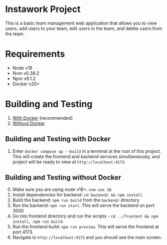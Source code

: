 # Instawork Project

This is a basic team management web application that allows you to view users, add users to your team, edit users in the team, and delete users from the team.

# Requirements
- Node v18
- Nvm v0.39.2
- Npm v8.1.2
- Docker v20+

# Building and Testing
1. [With Docker](#building-and-testing-with-docker) (recommended)
2. [Without Docker](#building-and-testing-without-docker)



## Building and Testing with Docker
1. Enter `docker compose up --build` in a terminal at the root of this project. This will create the frontend and backend services simultaneously, and project will be ready to view at `http://localhost:4173`. 


## Building and Testing without Docker
0. Make sure you are using node v18+. `nvm use 18`. 
1. Install dependencies for backend: `cd backend/ && npm install`
2. Build the backend: `npm run build` from the `backend/` directory
3. Run the backend: `npm run start`. This will serve the backend on port 3000
4. Go into frontend directory and run the scripts - `cd ../frontent && npm install`, ` npm run build`.
5. Run the frontend build: `npm run preview`. This will serve the frontend at port 4173.
6. Navigate to `http://localhost:4173` and you should see the main screen.
